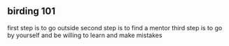 ## birding 101
first step is to go outside
second step is to find a mentor
third step is to go by yourself and be willing to learn and make mistakes
